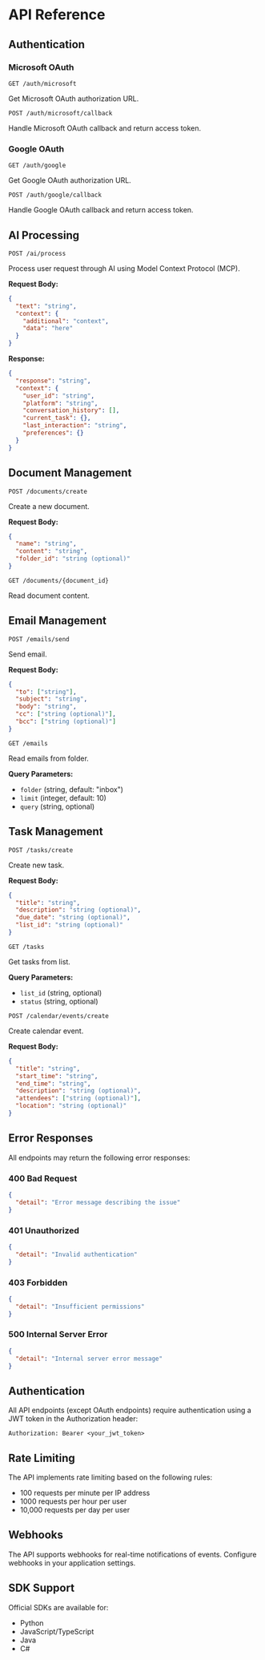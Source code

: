 # API Reference

## Authentication

### Microsoft OAuth

```http
GET /auth/microsoft
```
Get Microsoft OAuth authorization URL.

```http
POST /auth/microsoft/callback
```
Handle Microsoft OAuth callback and return access token.

### Google OAuth

```http
GET /auth/google
```
Get Google OAuth authorization URL.

```http
POST /auth/google/callback
```
Handle Google OAuth callback and return access token.

## AI Processing

```http
POST /ai/process
```
Process user request through AI using Model Context Protocol (MCP).

**Request Body:**
```json
{
  "text": "string",
  "context": {
    "additional": "context",
    "data": "here"
  }
}
```

**Response:**
```json
{
  "response": "string",
  "context": {
    "user_id": "string",
    "platform": "string",
    "conversation_history": [],
    "current_task": {},
    "last_interaction": "string",
    "preferences": {}
  }
}
```

## Document Management

```http
POST /documents/create
```
Create a new document.

**Request Body:**
```json
{
  "name": "string",
  "content": "string",
  "folder_id": "string (optional)"
}
```

```http
GET /documents/{document_id}
```
Read document content.

## Email Management

```http
POST /emails/send
```
Send email.

**Request Body:**
```json
{
  "to": ["string"],
  "subject": "string",
  "body": "string",
  "cc": ["string (optional)"],
  "bcc": ["string (optional)"]
}
```

```http
GET /emails
```
Read emails from folder.

**Query Parameters:**
- `folder` (string, default: "inbox")
- `limit` (integer, default: 10)
- `query` (string, optional)

## Task Management

```http
POST /tasks/create
```
Create new task.

**Request Body:**
```json
{
  "title": "string",
  "description": "string (optional)",
  "due_date": "string (optional)",
  "list_id": "string (optional)"
}
```

```http
GET /tasks
```
Get tasks from list.

**Query Parameters:**
- `list_id` (string, optional)
- `status` (string, optional)

```http
POST /calendar/events/create
```
Create calendar event.

**Request Body:**
```json
{
  "title": "string",
  "start_time": "string",
  "end_time": "string",
  "description": "string (optional)",
  "attendees": ["string (optional)"],
  "location": "string (optional)"
}
```

## Error Responses

All endpoints may return the following error responses:

### 400 Bad Request
```json
{
  "detail": "Error message describing the issue"
}
```

### 401 Unauthorized
```json
{
  "detail": "Invalid authentication"
}
```

### 403 Forbidden
```json
{
  "detail": "Insufficient permissions"
}
```

### 500 Internal Server Error
```json
{
  "detail": "Internal server error message"
}
```

## Authentication

All API endpoints (except OAuth endpoints) require authentication using a JWT token in the Authorization header:

```http
Authorization: Bearer <your_jwt_token>
```

## Rate Limiting

The API implements rate limiting based on the following rules:
- 100 requests per minute per IP address
- 1000 requests per hour per user
- 10,000 requests per day per user

## Webhooks

The API supports webhooks for real-time notifications of events. Configure webhooks in your application settings.

## SDK Support

Official SDKs are available for:
- Python
- JavaScript/TypeScript
- Java
- C#
